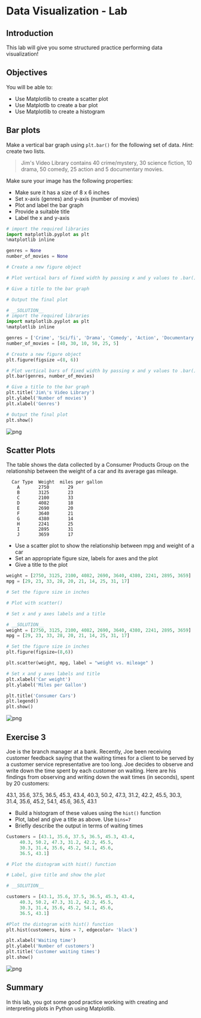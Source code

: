 
# Data Visualization - Lab

## Introduction
This lab will give you some structured practice performing data visualization!

## Objectives

You will be able to:
* Use Matplotlib to create a scatter plot
* Use Matplotlb to create a bar plot
* Use Matplotlib to create a histogram


## Bar plots

Make a vertical bar graph using `plt.bar()` for the following set of data. _Hint_: create two lists.

>Jim's Video Library contains 40 crime/mystery, 30 science fiction, 10 drama, 50 comedy, 25 action and 5 documentary movies.

Make sure your image has the following properties:

* Make sure it has a size of 8 x 6 inches
* Set x-axis (genres) and y-axis (number of movies)
* Plot and label the bar graph
* Provide a suitable title
* Label the x and y-axis



```python
# import the required libraries
import matplotlib.pyplot as plt
%matplotlib inline

genres = None
number_of_movies = None

# Create a new figure object

# Plot vertical bars of fixed width by passing x and y values to .bar() function 

# Give a title to the bar graph

# Output the final plot

```


```python
# __SOLUTION__ 
# import the required libraries
import matplotlib.pyplot as plt
%matplotlib inline

genres = ['Crime', 'Sci/fi', 'Drama', 'Comedy', 'Action', 'Documentary' ]
number_of_movies = [40, 30, 10, 50, 25, 5]

# Create a new figure object
plt.figure(figsize =(8, 6))

# Plot vertical bars of fixed width by passing x and y values to .bar() function 
plt.bar(genres, number_of_movies)

# Give a title to the bar graph
plt.title('Jim\'s Video Library')
plt.ylabel('Number of movies')
plt.xlabel('Genres')

# Output the final plot
plt.show()
```


![png](index_files/index_2_0.png)


## Scatter Plots

The table shows the data collected by a Consumer Products Group on the relationship between the weight of a car and its average gas mileage.

      Car Type  Weight	miles per gallon
        A	    2750	   29
        B	    3125	   23
        C	    2100	   33
        D	    4082	   18
        E	    2690	   20
        F	    3640	   21
        G	    4380	   14
        H	    2241	   25
        I	    2895	   31
        J	    3659	   17
        
* Use a scatter plot to show the relationship between mpg and weight of a car
* Set an appropriate figure size, labels for axes and the plot
* Give a title to the plot


```python
weight = [2750, 3125, 2100, 4082, 2690, 3640, 4380, 2241, 2895, 3659]
mpg = [29, 23, 33, 28, 20, 21, 14, 25, 31, 17]

# Set the figure size in inches

# Plot with scatter()

# Set x and y axes labels and a title

```


```python
# __SOLUTION__ 
weight = [2750, 3125, 2100, 4082, 2690, 3640, 4380, 2241, 2895, 3659]
mpg = [29, 23, 33, 28, 20, 21, 14, 25, 31, 17]

# Set the figure size in inches
plt.figure(figsize=(8,6))

plt.scatter(weight, mpg, label = "weight vs. mileage" )

# Set x and y axes labels and title
plt.xlabel('Car weight')
plt.ylabel('Miles per Gallon')

plt.title('Consumer Cars')
plt.legend()
plt.show()
```


![png](index_files/index_5_0.png)


## Exercise 3

Joe is the branch manager at a bank. Recently, Joe been receiving customer feedback saying that the waiting times for a client to be served by a customer service representative are too long. Joe decides to observe and write down the time spent by each customer on waiting. Here are his findings from observing and writing down the wait times (in seconds), spent by 20 customers:

43.1, 35.6, 37.5, 36.5, 45.3, 43.4, 40.3, 50.2, 47.3, 31.2, 42.2, 45.5, 30.3, 31.4, 35.6, 45.2, 54.1, 45.6, 36.5, 43.1

* Build a histogram of these values using the `hist()` function
* Plot, label and give a title as above. Use  `bins=7`
* Briefly describe the output in terms of waiting times


```python
Customers = [43.1, 35.6, 37.5, 36.5, 45.3, 43.4, 
     40.3, 50.2, 47.3, 31.2, 42.2, 45.5, 
     30.3, 31.4, 35.6, 45.2, 54.1, 45.6, 
     36.5, 43.1]

# Plot the distogram with hist() function

# Label, give title and show the plot

```


```python
# __SOLUTION__ 

customers = [43.1, 35.6, 37.5, 36.5, 45.3, 43.4, 
     40.3, 50.2, 47.3, 31.2, 42.2, 45.5, 
     30.3, 31.4, 35.6, 45.2, 54.1, 45.6, 
     36.5, 43.1]

#Plot the distogram with hist() function
plt.hist(customers, bins = 7, edgecolor= 'black')

plt.xlabel('Waiting time')
plt.ylabel('Number of customers')
plt.title('Customer waiting times')
plt.show()
```


![png](index_files/index_8_0.png)


## Summary

In this lab, you got some good practice working with creating and interpreting plots in Python using Matplotlib.

